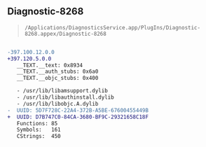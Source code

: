 ## Diagnostic-8268

> `/Applications/DiagnosticsService.app/PlugIns/Diagnostic-8268.appex/Diagnostic-8268`

```diff

-397.100.12.0.0
+397.120.5.0.0
   __TEXT.__text: 0x8934
   __TEXT.__auth_stubs: 0x6a0
   __TEXT.__objc_stubs: 0x400

   - /usr/lib/libamsupport.dylib
   - /usr/lib/libauthinstall.dylib
   - /usr/lib/libobjc.A.dylib
-  UUID: 5D7F728C-22A4-372B-A5BE-67600455449B
+  UUID: D7B747C0-84CA-3680-BF9C-29321658C18F
   Functions: 85
   Symbols:   161
   CStrings:  450

```
